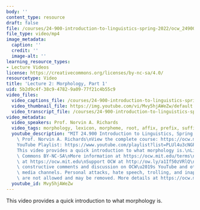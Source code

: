```yaml
---
body: ''
content_type: resource
draft: false
file: /courses/24-900-introduction-to-linguistics-spring-2022/ocw_24900_lecture02_2022feb03-fixed_360p_16_9.mp4
file_type: video/mp4
image_metadata:
  caption: ''
  credit: ''
  image-alt: ''
learning_resource_types:
- Lecture Videos
license: https://creativecommons.org/licenses/by-nc-sa/4.0/
resourcetype: Video
title: 'Lecture 2: Morphology, Part 1'
uid: 5b2d9c4f-38c9-4782-9a09-77f21c4b55c9
video_files:
  video_captions_file: /courses/24-900-introduction-to-linguistics-spring-2022/1hGsHloB3djAu_434Mjepx3CTbvAhA6wa_transcript.webvtt
  video_thumbnail_file: https://img.youtube.com/vi/Mvy5hjAWeZw/default.jpg
  video_transcript_file: /courses/24-900-introduction-to-linguistics-spring-2022/1hGsHloB3djAu_434Mjepx3CTbvAhA6wa_transcript.pdf
video_metadata:
  video_speakers: Prof. Norvin A. Richards
  video_tags: morphology, lexicon, morpheme, root, affix, prefix, suffix, infix, reduplication
  youtube_description: "MIT 24.900 Introduction to Linguistics, Spring 2022\nInstructor:\
    \ Prof. Norvin A. Richards\nView the complete course: https://ocw.mit.edu/courses/24-900-introduction-to-linguistics-spring-2022/\n\
    YouTube Playlist: https://www.youtube.com/playlist?list=PLUl4u3cNGP63BZGNOqrF2qf_yxOjuG35j\n\
    This video provides a quick introduction to what morphology is.\nLicense: Creative\
    \ Commons BY-NC-SA\nMore information at https://ocw.mit.edu/terms\nMore courses\
    \ at https://ocw.mit.edu\nSupport OCW at http://ow.ly/a1If50zVRlQ\nWe encourage\
    \ constructive comments and discussion on OCW\u2019s YouTube and other social\
    \ media channels. Personal attacks, hate speech, trolling, and inappropriate comments\
    \ are not allowed and may be removed. More details at https://ocw.mit.edu/comments.\n"
  youtube_id: Mvy5hjAWeZw
---
```

This video provides a quick introduction to what morphology is.